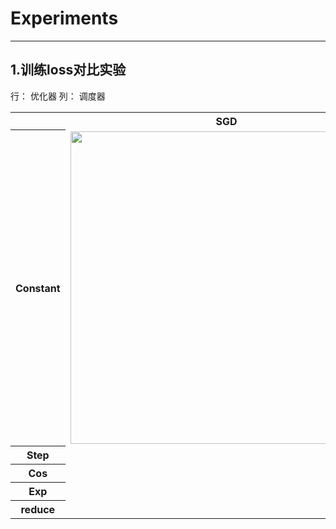 # Experiments
---


## 1.训练loss对比实验
行： 优化器
列： 调度器
<table>
    <tr>
        <th> </th>
        <th>SGD</th>
        <th>Adam</th>
        <th>RSMprop</th>
        <th>AdamW</th>
        <th>ASGD</th>
    </tr>
    <tr>
        <th>Constant</th>
        <td style="text-align: center;"><img width="500px" src="./assert/优化器/image-4.png"></td>
    </tr>
    <tr>
        <th>Step</th>
    </tr>
    <tr>
        <th>Cos</th>
    </tr>
    <tr>
        <th>Exp</th>
    </tr>
    <tr>
        <th>reduce</th>
    </tr>

</table>
